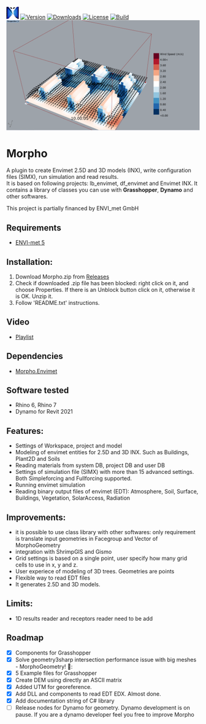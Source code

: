 ![Logo](https://github.com/AntonelloDN/Morpho/blob/master/logo/logo_morpho_32.png)
[![Version](https://img.shields.io/nuget/v/Morpho.Envimet.svg?color=royalblue)](https://www.nuget.org/packages/Morpho.Envimet)
[![Downloads](https://img.shields.io/nuget/dt/Morpho.Envimet.svg?color=green)](https://www.nuget.org/packages/Morpho.Envimet)
[![License](https://img.shields.io/github/license/AntonelloDN/Morpho.svg?color=blue)](https://github.com/AntonelloDN/Morpho/blob/main/LICENSE)
[![Build](https://github.com/AntonelloDN/Morpho/workflows/NUGET/badge.svg?branch=package)](https://github.com/AntonelloDN/Morpho/actions)
![Example](https://github.com/AntonelloDN/Morpho/blob/master/images/morpho_read_results_00.PNG)

# Morpho
A plugin to create Envimet 2.5D and 3D models (INX), write configuration files (SIMX), run simulation and read results.<br>
It is based on following projects: lb_envimet, df_envimet and Envimet INX.
It contains a library of classes you can use with **Grasshopper**, **Dynamo** and other softwares.

This project is partially financed by ENVI_met GmbH
## Requirements
* [ENVI-met 5](https://www.envi-met.com/buy-now/)
## Installation:
1. Download Morpho.zip from [Releases](https://github.com/AntonelloDN/Morpho/releases)
2. Check if downloaded .zip file has been blocked: right click on it, and choose Properties. If there is an Unblock button click on it, otherwise it is OK. Unzip it.
3. Follow 'README.txt' instructions.
## Video
* [Playlist](https://www.youtube.com/playlist?list=PLVk71QLjaA6PES3DFI37t5iAUSC7lgIpJ)
## Dependencies
* [Morpho.Envimet](https://www.nuget.org/packages/Morpho.Envimet)

## Software tested
* Rhino 6, Rhino 7
* Dynamo for Revit 2021
## Features:
* Settings of Workspace, project and model
* Modeling of envimet entities for 2.5D and 3D INX. Such as Buildings, Plant2D and Soils
* Reading materials from system DB, project DB and user DB
* Settings of simulation file (SIMX) with more than 15 advanced settings. Both Simpleforcing and Fullforcing supported.
* Running envimet simulation
* Reading binary output files of envimet (EDT): Atmosphere, Soil, Surface, Buildings, Vegetation, SolarAccess, Radiation
## Improvements:
* it is possible to use class library with other softwares: only requirement is translate input geometries in Facegroup and Vector of MorphoGeometry
* integration with ShrimpGIS and Gismo
* Grid settings is based on a single point, user specify how many grid cells to use in x, y and z.
* User experiece of modeling of 3D trees. Geometries are points
* Flexible way to read EDT files
* It generates 2.5D and 3D models.
## Limits:
* 1D results reader and receptors reader need to be add
## Roadmap
- [x] Components for Grasshopper
- [x] Solve geometry3sharp intersection performance issue with big meshes - MorphoGeometry! :muscle::
- [x] 5 Example files for Grasshopper
- [x] Create DEM using directly an ASCII matrix
- [x] Added UTM for georeference.
- [x] Add DLL and components to read EDT EDX. Almost done.
- [x] Add documentation string of C# library
- [ ] Release nodes for Dynamo for geometry. Dynamo development is on pause. If you are a dynamo developer feel you free to improve Morpho
